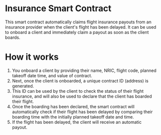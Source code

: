 # Insurance Smart Contract
This smart contract automatically claims flight insurance payouts from an insurance provider when the client's flight has been delayed. It can be used to onboard a client and immediately claim a payout as soon as the client boards.

# How it works
1) You onboard a client by providing their name, NRIC, flight code, planned takeoff date time, and value of contract.
2) Next, once the client is onboarded, a unique contract ID (address) is generated.
3) This ID can be used by the client to check the status of their flight insurance, and will also be used to declare that the client has boarded their flight.
4) Once the boarding has been declared, the smart contract will automatically check if their flight has been delayed by comparing their boarding time with the initially planned takeoff date and time.
5) If the flight has been delayed, the client will receive an automatic payout.
